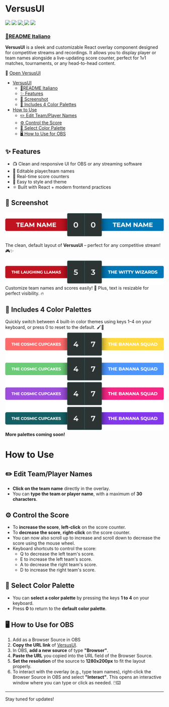 # VersusUI

<p>
  <img src="https://img.shields.io/badge/React-20232A?style=for-the-badge&logo=react&logoColor=61DAFB" />
  <img src="https://img.shields.io/badge/styled--components-DB7093?style=for-the-badge&logo=styled-components&logoColor=white" />
  <a href="https://moreee-sa.github.io/VersusUI/">
    <img src="https://img.shields.io/badge/GitHub%20Pages-222222?style=for-the-badge&logo=github%20Pages&logoColor=white" />
  </a>
  <img src="https://img.shields.io/badge/Twitch-9146FF?style=for-the-badge&logo=twitch&logoColor=white" />
  <img src="https://img.shields.io/badge/YouTube-FF0000?style=for-the-badge&logo=youtube&logoColor=white" />
</p>


### [📜README Italiano](README.it.md)


**VersusUI** is a sleek and customizable React overlay component designed for competitive streams and recordings. It allows you to display player or team names alongside a live-updating score counter, perfect for 1v1 matches, tournaments, or any head-to-head content.

🔗 [Open VersusUI](https://moreee-sa.github.io/VersusUI/)

- [VersusUI](#versusui)
    - [📜README Italiano](#readme-italiano)
  - [✨ Features](#-features)
  - [📸 Screenshot](#-screenshot)
  - [🎨 Includes 4 Color Palettes](#-includes-4-color-palettes)
- [How to Use](#how-to-use)
  - [✏️ Edit Team/Player Names](#️-edit-teamplayer-names)
  - [⚙️ Control the Score](#️-control-the-score)
  - [🎨 Select Color Palette](#-select-color-palette)
  - [🖥️ How to Use for OBS](#️-how-to-use-for-obs)

## ✨ Features
- 📺 Clean and responsive UI for OBS or any streaming software
- 📝 Editable player/team names
- 🔢 Real-time score counters
- 🎨 Easy to style and theme
- ⚛️ Built with React + modern frontend practices


## 📸 Screenshot
![VersusUI Screenshot Overview 0](screenshot/VersusUI-overview_0.png)

The clean, default layout of **VersusUI** – perfect for any competitive stream! 🎮✨

![VersusUI Screenshot Overview 1](screenshot/VersusUI-overview_1.png)
Customize team names and scores easily! 🎯 Plus, text is resizable for perfect visibility. 🔥


## 🎨 Includes 4 Color Palettes
Quickly switch between 4 built-in color themes using keys 1–4 on your keyboard, or press 0 to reset to the default. 🖌️🎉
![VersusUI Screenshot Overview 1](screenshot/VersusUI-overview_2.png)
**More palettes coming soon!**


# How to Use


## ✏️ Edit Team/Player Names
- **Click on the team name** directly in the overlay.
- You can **type the team or player name**, with a maximum of **30 characters**.


## ⚙️ Control the Score
- To **increase the score**, **left-click** on the score counter.
- To **decrease the score**, **right-click** on the score counter.
- You can now also scroll up to increase and scroll down to decrease the score using the mouse wheel.
- Keyboard shortcuts to control the score:
  - Q to decrease the left team's score.
  - E to increase the left team's score.
  - A to decrease the right team's score.
  - D to increase the right team's score.


## 🎨 Select Color Palette
- You can **select a color palette** by pressing the keys **1 to 4** on your keyboard.
- Press **0** to return to the **default color palette**.


##  🖥️ How to Use for OBS
1. Add as a Browser Source in OBS
2. **Copy the URL link** of [VersusUI](https://moreee-sa.github.io/VersusUI/#/overlay).
3. In OBS, **add a new source** of type **"Browser"**.
4. **Paste the URL** you copied into the URL field of the Browser Source.
5. **Set the resolution** of the source to **1280x200px** to fit the layout properly.
6. To interact with the overlay (e.g., type team names), right-click the Browser Source in OBS and select **"Interact"**. This opens an interactive window where you can type or click as needed. 🖱️⌨️

---

Stay tuned for updates!